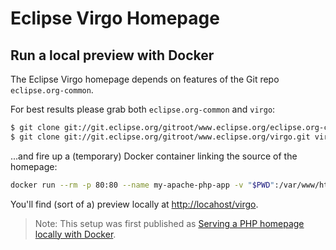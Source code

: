 # Eclipse Virgo Homepage

## Run a local preview with Docker

The Eclipse Virgo homepage depends on features of the Git repo `eclipse.org-common`.

For best results please grab both `eclipse.org-common` and `virgo`:

```bash
$ git clone git://git.eclipse.org/gitroot/www.eclipse.org/eclipse.org-common.git eclipse.org-common
$ git clone git://git.eclipse.org/gitroot/www.eclipse.org/virgo.git virgo
```

...and fire up a (temporary) Docker container linking the source of the homepage:

```bash
docker run --rm -p 80:80 --name my-apache-php-app -v "$PWD":/var/www/html php:5.6-apache
```

You'll find (sort of a) preview locally at [http://locahost/virgo](http://locahost/virgo).

> Note: This setup was first published as [Serving a PHP homepage locally with Docker](https://devops.datenkollektiv.de/serving-a-php-homepage-locally-with-docker.html).
